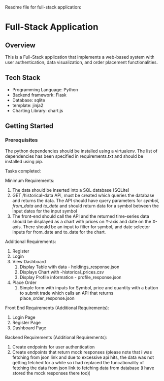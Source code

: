 Readme file for full-stack application:

# Full-Stack Application

## Overview

This is a Full-Stack application that implements a web-based system with user authentication, data visualization, and order placement functionalities.

## Tech Stack

- Programming Language: Python
- Backend framework: Flask
- Database: sqlite
- template: jinja2
- Charting Library: chart.js

## Getting Started

### Prerequisites

The python dependencies should be installed using a virtualenv. The list of dependencies has been specified in requirements.txt and should be installed using pip.

Tasks completed:

Minimum Requirements:

1. The data should be inserted into a SQL database (SQLite)
2. GET /historical-data API, must be created which queries the database and returns the data. The API should have query parameters for *symbol,* *from_data* and *to_date* and should return data for a symbol between the input dates for the input symbol
3. The front-end should call the API and the returned time-series data should be displayed as a chart with prices on Y-axis and date on the X-axis. There should be an input to filter for symbol, and date selector inputs for from_date and to_date for the chart.

Additional Requirements:

1. Register
2. Login
3. View Dashboard
    1. Display Table with data - holdings_response.json
    2. Displays Chart with -historical_prices.csv 
    3. Display Profile information - profile_response.json
4. Place Order 
    1. Simple form with inputs for Symbol, price and quantity with a button to submit trade which calls an API that returns place_order_response.json
  
Front End Requirements (Additional Requirements):

1. Login Page    
2. Register Page    
3. Dashboard Page

Backend Requirements (Additional Requirements):

1. Create endpoints for user authentication
2. Create endpoints that return mock responses (please note that i was fetching from json link and due to excessive api hits, the data was not getting fetched for a while so i had replaced the funcationality of fetching the data from json link to fetching data from database (i have stored the mock responses there too))

